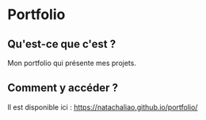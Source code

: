 # Portfolio

## Qu'est-ce que c'est ?

Mon portfolio qui présente mes projets.

## Comment y accéder ?

Il est disponible ici : https://natachaliao.github.io/portfolio/


